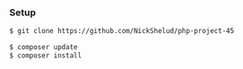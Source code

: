 ### Setup
```sh
$ git clone https://github.com/NickShelud/php-project-45

$ composer update
$ composer install
```